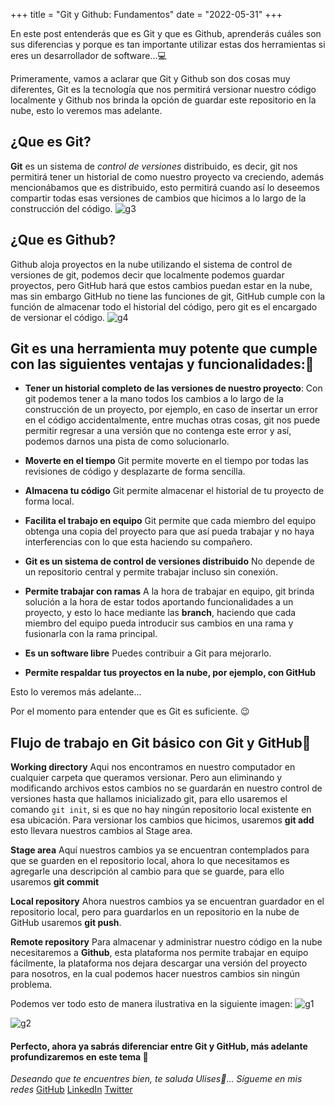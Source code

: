 +++
title = "Git y Github: Fundamentos"
date = "2022-05-31"
+++

En este post entenderás que es Git y que es Github, aprenderás cuáles son sus diferencias y porque es tan importante utilizar estas dos herramientas si eres un desarrollador de software...💻

<!--more-->
Primeramente, vamos a aclarar que Git y Github son dos cosas muy diferentes, Git es la tecnología que nos permitirá versionar nuestro código localmente y Github nos brinda la opción de guardar este repositorio en la nube, esto lo veremos mas adelante.

## ¿Que es Git?

**Git** es un sistema de *control de versiones* distribuido, es decir, git nos permitirá tener un historial de como nuestro proyecto va creciendo, además mencionábamos que es distribuido, esto permitirá cuando así lo deseemos compartir todas esas versiones de cambios que hicimos a lo largo de la construcción del código.
![g3](https://user-images.githubusercontent.com/99143567/171487829-8f345219-be97-4f5b-a23b-c09082c0a1e6.png)

## ¿Que es Github?
Github aloja proyectos en la nube utilizando el sistema de control de versiones de git, podemos decir que localmente podemos guardar proyectos, pero GitHub hará que estos cambios puedan estar en la nube, mas sin embargo GitHub no tiene las funciones de git, GitHub cumple con la función de almacenar todo el historial del código, pero git es el encargado de versionar el código.
![g4](https://user-images.githubusercontent.com/99143567/171487862-adefecad-4924-46d7-a90c-fbe6d4c3b232.png)

## Git es una herramienta muy potente que cumple con las siguientes ventajas y funcionalidades:🔨

- **Tener un historial completo de las versiones de nuestro proyecto**:
  Con git podemos tener a la mano todos los cambios a lo largo de la construcción de un proyecto, por ejemplo, en caso de insertar un error en el código accidentalmente, entre muchas otras cosas, git nos puede permitir regresar a una versión que no contenga este error y así, podemos darnos una pista de como solucionarlo.

- **Moverte en el tiempo**
Git permite moverte en el tiempo por todas las revisiones de código y desplazarte de forma sencilla.

- **Almacena tu código**
Git permite almacenar el historial de tu proyecto de forma local.

- **Facilita el trabajo en equipo**
Git permite que cada miembro del equipo obtenga una copia del proyecto para que así pueda trabajar y no haya interferencias con lo que esta haciendo su compañero.

- **Git es un sistema de control de versiones distribuido**
No depende de un repositorio central y permite trabajar incluso sin conexión.

- **Permite trabajar con ramas**
    A la hora de trabajar en equipo, git brinda solución a la hora de estar todos aportando funcionalidades a un proyecto, y esto lo hace mediante las **branch**, haciendo que cada miembro del equipo pueda introducir sus cambios en una rama y fusionarla con la rama principal.

- **Es un software libre**
Puedes contribuir a Git para mejorarlo.

- **Permite respaldar tus proyectos en la nube, por ejemplo, con GitHub**
  
Esto lo veremos más adelante...

Por el momento para entender que es Git es suficiente. 😉

## Flujo de trabajo en Git básico con Git y GitHub💱

**Working directory**
Aqui nos encontramos en nuestro computador en cualquier carpeta que queramos versionar.
Pero aun eliminando y modificando archivos estos cambios no se guardarán en nuestro control de versiones hasta que hallamos inicializado git, para ello usaremos el comando ``git init``, si es que no hay ningún repositorio local existente en esa ubicación.
Para versionar los cambios que hicimos, usaremos **git add** esto llevara nuestros cambios al Stage area.

**Stage area**
Aquí nuestros cambios ya se encuentran contemplados para que se guarden en el repositorio local, ahora lo que necesitamos es agregarle una descripción al cambio para que se guarde, para ello usaremos **git commit**

**Local repository**
Ahora nuestros cambios ya se encuentran guardador en el repositorio local, pero para guardarlos en un repositorio en la nube de GitHub usaremos **git push**.

**Remote repository**
Para almacenar y administrar nuestro código en la nube necesitaremos a **Github**, esta plataforma nos permite trabajar en equipo fácilmente, la plataforma nos dejara descargar una versión del proyecto para nosotros, en la cual podemos hacer nuestros cambios sin ningún problema.

Podemos ver todo esto de manera ilustrativa en la siguiente imagen:
![g1](https://user-images.githubusercontent.com/99143567/171487897-ce8ad44e-53d1-46f0-b525-410dedc7828c.png)

![g2](https://user-images.githubusercontent.com/99143567/171487923-3b816b53-6735-4266-af05-c1142e8bccb3.png)

#### Perfecto, ahora ya sabrás diferenciar entre Git y GitHub, más adelante profundizaremos en este tema 🚀

*Deseando que te encuentres bien, te saluda Ulises🤵...*
*Sígueme en mis redes*
[GitHub](https://github.com/UlisesOrnelasR)
[LinkedIn](https://www.linkedin.com/in/ulises-ornelas/)
[Twitter](https://twitter.com/UlisesOrnelass)
